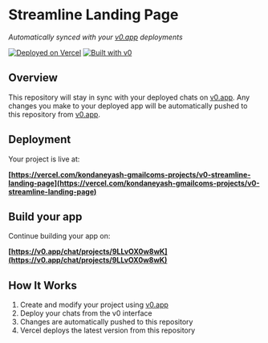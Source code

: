 # Streamline Landing Page

*Automatically synced with your [v0.app](https://v0.app) deployments*

[![Deployed on Vercel](https://img.shields.io/badge/Deployed%20on-Vercel-black?style=for-the-badge&logo=vercel)](https://vercel.com/kondaneyash-gmailcoms-projects/v0-streamline-landing-page)
[![Built with v0](https://img.shields.io/badge/Built%20with-v0.app-black?style=for-the-badge)](https://v0.app/chat/projects/9LLvOX0w8wK)

## Overview

This repository will stay in sync with your deployed chats on [v0.app](https://v0.app).
Any changes you make to your deployed app will be automatically pushed to this repository from [v0.app](https://v0.app).

## Deployment

Your project is live at:

**[https://vercel.com/kondaneyash-gmailcoms-projects/v0-streamline-landing-page](https://vercel.com/kondaneyash-gmailcoms-projects/v0-streamline-landing-page)**

## Build your app

Continue building your app on:

**[https://v0.app/chat/projects/9LLvOX0w8wK](https://v0.app/chat/projects/9LLvOX0w8wK)**

## How It Works

1. Create and modify your project using [v0.app](https://v0.app)
2. Deploy your chats from the v0 interface
3. Changes are automatically pushed to this repository
4. Vercel deploys the latest version from this repository